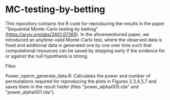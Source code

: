 # MC-testing-by-betting

This repository contains the R code for reproducing the results in the paper "Sequential Monte-Carlo testing by betting" (https://arxiv.org/abs/2401.07365). In the aforementioned paper, we introduced an anytime-valid Monte-Carlo test, where the observed data is fixed and additional data is generated one by one over time such that computational resources can be saved by stopping early if the evidence for or against the null hypothesis is strong. 

Files:

Power_nperm_generate_data.R: Calculates the power and number of permutations required for reproducing the plots in Figures 2,3,4,5,7 and saves them in the result folder
                             (files "power_alpha005.rda" and "power_alpha001.rda").

